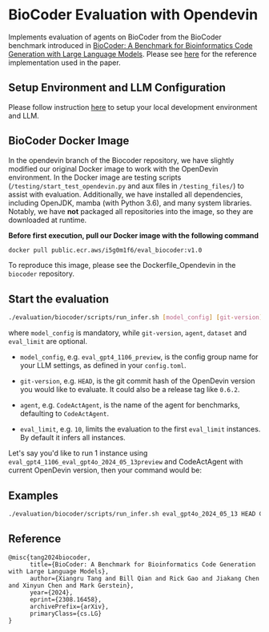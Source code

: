 # BioCoder Evaluation with Opendevin

Implements evaluation of agents on BioCoder from the BioCoder benchmark introduced in [BioCoder: A Benchmark for Bioinformatics Code Generation with Large Language Models](https://arxiv.org/abs/2308.16458). Please see [here](https://github.com/bigcode-project/bigcode-evaluation-harness/blob/main/bigcode_eval/tasks/humanevalpack.py) for the reference implementation used in the paper.

## Setup Environment and LLM Configuration

Please follow instruction [here](../README.md#setup) to setup your local development environment and LLM.

## BioCoder Docker Image

In the opendevin branch of the Biocoder repository, we have slightly modified our original Docker image to work with the OpenDevin environment. In the Docker image are testing scripts (`/testing/start_test_opendevin.py` and aux files in `/testing_files/`) to assist with evaluation. Additionally, we have installed all dependencies, including OpenJDK, mamba (with Python 3.6), and many system libraries. Notably, we have **not** packaged all repositories into the image, so they are downloaded at runtime.

**Before first execution, pull our Docker image with the following command**
```bash
docker pull public.ecr.aws/i5g0m1f6/eval_biocoder:v1.0
```

To reproduce this image, please see the Dockerfile_Opendevin in the `biocoder` repository.

## Start the evaluation


```bash
./evaluation/biocoder/scripts/run_infer.sh [model_config] [git-version] [agent] [eval_limit]
```

where `model_config` is mandatory, while `git-version`, `agent`, `dataset` and `eval_limit` are optional.

- `model_config`, e.g. `eval_gpt4_1106_preview`, is the config group name for your
LLM settings, as defined in your `config.toml`.

- `git-version`, e.g. `HEAD`, is the git commit hash of the OpenDevin version you would
like to evaluate. It could also be a release tag like `0.6.2`.

- `agent`, e.g. `CodeActAgent`, is the name of the agent for benchmarks, defaulting
to `CodeActAgent`.

- `eval_limit`, e.g. `10`, limits the evaluation to the first `eval_limit` instances. By default it infers all instances.

Let's say you'd like to run 1 instance using `eval_gpt4_1106_eval_gpt4o_2024_05_13preview` and CodeActAgent
with current OpenDevin version, then your command would be:

## Examples

```bash
./evaluation/biocoder/scripts/run_infer.sh eval_gpt4o_2024_05_13 HEAD CodeActAgent 1
```

## Reference
```
@misc{tang2024biocoder,
      title={BioCoder: A Benchmark for Bioinformatics Code Generation with Large Language Models},
      author={Xiangru Tang and Bill Qian and Rick Gao and Jiakang Chen and Xinyun Chen and Mark Gerstein},
      year={2024},
      eprint={2308.16458},
      archivePrefix={arXiv},
      primaryClass={cs.LG}
}
```
